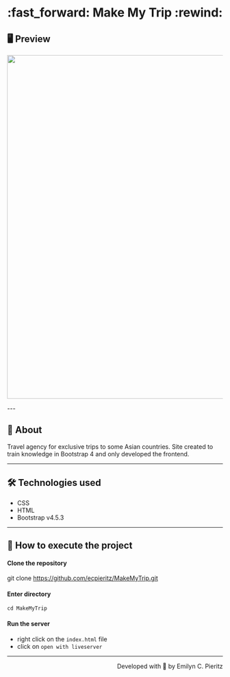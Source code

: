 <h1 align = "center"> :fast_forward: Make My Trip :rewind: </h1>

## 🖥 Preview
<p align = "center">
  <img src = "https://raw.githubusercontent.com/ecpieritz/MakeMyTrip/master/img/make-my-trip-print.png" width = "800">
</p>
---

## 📖 About
<p>Travel agency for exclusive trips to some Asian countries. Site created to train knowledge in Bootstrap 4 and only developed the frontend.</p>

---

## 🛠 Technologies used
- CSS
- HTML
- Bootstrap v4.5.3

---


## 🚀 How to execute the project
#### Clone the repository
git clone https://github.com/ecpieritz/MakeMyTrip.git

#### Enter directory
`cd MakeMyTrip`

#### Run the server
- right click on the `index.html` file
- click on `open with liveserver`

---
<p align = "right">Developed with 💙 by Emilyn C. Pieritz</p>
